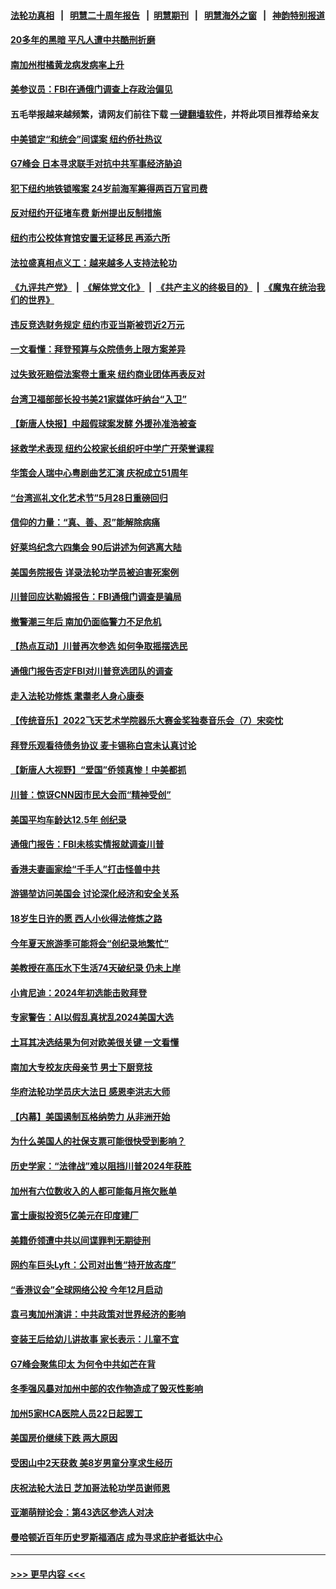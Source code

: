 #### [法轮功真相](https://github.com/gfw-breaker/truth/blob/master/README.md?t=0) &nbsp;&nbsp;|&nbsp;&nbsp; [明慧二十周年报告](https://github.com/gfw-breaker/mh-reports/blob/master/README.md?t=0) &nbsp;&nbsp;|&nbsp;&nbsp;[明慧期刊](https://github.com/gfw-breaker/mh-qikan) &nbsp;&nbsp;|&nbsp;&nbsp; [明慧海外之窗](https://github.com/gfw-breaker/mh-news/blob/master/README.md?t=0) &nbsp;&nbsp;|&nbsp;&nbsp; [神韵特别报道](https://github.com/gfw-breaker/mh-news/blob/master/shenyun.md?t=0)
#### [20多年的黑暗 平凡人遭中共酷刑折磨](../pages/nsc412/n13997976.md?t=05161546) 
#### [南加州柑橘黄龙病发病率上升](../pages/nsc412/n13997949.md?t=05161546) 
#### [美参议员：FBI在通俄门调查上存政治偏见](../pages/nsc412/n13997883.md?t=05161546) 
#### 五毛举报越来越频繁，请网友们前往下载 [一键翻墙软件](https://github.com/gfw-breaker/ssr-accounts)，并将此项目推荐给亲友
#### [中美锁定“和统会”间谍案 纽约侨社热议](../pages/nsc412/n13997929.md?t=05161546) 
#### [G7峰会 日本寻求联手对抗中共军事经济胁迫](../pages/nsc412/n13997863.md?t=05161546) 
#### [犯下纽约地铁锁喉案 24岁前海军筹得两百万官司费](../pages/nsc412/n13997628.md?t=05161546) 
#### [反对纽约开征堵车费 新州提出反制措施](../pages/nsc412/n13997870.md?t=05161546) 
#### [纽约市公校体育馆安置无证移民 再添六所](../pages/nsc412/n13997906.md?t=05161546) 
#### [法拉盛真相点义工：越来越多人支持法轮功](../pages/nsc412/n13997887.md?t=05161546) 
#### [《九评共产党》](https://github.com/begood0513/9ping.md/blob/master/README.md) &nbsp;|&nbsp; [《解体党文化》](../../../../jtdwh.md/blob/master/README.md)  &nbsp;|&nbsp; [《共产主义的终极目的》](../../../../gczydzjmd.md/blob/master/README.md) &nbsp;|&nbsp; [《魔鬼在统治我们的世界》](../../../../mgztzwmdsj.md/blob/master/README.md) 
#### [违反竞选财务规定 纽约市亚当斯被罚近2万元](../pages/nsc412/n13997908.md?t=05161546) 
#### [一文看懂：拜登预算与众院债务上限方案差异](../pages/nsc412/n13997578.md?t=05161546) 
#### [过失致死赔偿法案卷土重来 纽约商业团体再表反对](../pages/nsc412/n13997900.md?t=05161546) 
#### [台湾卫福部部长投书美21家媒体吁纳台“入卫”](../pages/nsc412/n13997886.md?t=05161546) 
#### [【新唐人快报】中超假球案发酵 外援孙准浩被查](../pages/nsc412/n13997779.md?t=05161546) 
#### [拯救学术表现 纽约公校家长组织吁中学广开荣誉课程](../pages/nsc412/n13997869.md?t=05161546) 
#### [华策会人瑞中心粤剧曲艺汇演 庆祝成立51周年](../pages/nsc412/n13997866.md?t=05161546) 
#### [“台湾巡礼文化艺术节”5月28日重磅回归](../pages/nsc412/n13997843.md?t=05161546) 
#### [信仰的力量：“真、善、忍”能解除病痛](../pages/nsc412/n13997788.md?t=05161546) 
#### [好莱坞纪念六四集会 90后讲述为何逃离大陆](../pages/nsc412/n13997808.md?t=05161546) 
#### [美国务院报告 详录法轮功学员被迫害死案例](../pages/nsc412/n13997752.md?t=05161546) 
#### [川普回应达勒姆报告：FBI通俄门调查是骗局](../pages/nsc412/n13997757.md?t=05161546) 
#### [撤警潮三年后 南加仍面临警力不足危机](../pages/nsc412/n13997761.md?t=05161546) 
#### [【热点互动】川普再次参选 如何争取摇摆选民](../pages/nsc412/n13997773.md?t=05161546) 
#### [通俄门报告否定FBI对川普竞选团队的调查](../pages/nsc412/n13997716.md?t=05161546) 
#### [走入法轮功修炼 耄耋老人身心康泰](../pages/nsc412/n13995334.md?t=05161546) 
#### [【传统音乐】2022飞天艺术学院器乐大赛金奖独奏音乐会（7）宋奕忱](../pages/nsc412/n13997637.md?t=05161546) 
#### [拜登乐观看待债务协议 麦卡锡称白宫未认真讨论](../pages/nsc412/n13997670.md?t=05161546) 
#### [【新唐人大视野】“爱国”侨领真惨！中美都抓](../pages/nsc412/n13997602.md?t=05161546) 
#### [川普：惊讶CNN因市民大会而“精神受创”](../pages/nsc412/n13997705.md?t=05161546) 
#### [美国平均车龄达12.5年 创纪录](../pages/nsc412/n13997415.md?t=05161546) 
#### [通俄门报告：FBI未核实情报就调查川普](../pages/nsc412/n13997682.md?t=05161546) 
#### [香港夫妻画家绘“千手人”打击怪兽中共](../pages/nsc412/n13997665.md?t=05161546) 
#### [游锡堃访问美国会 讨论深化经济和安全关系](../pages/nsc412/n13997676.md?t=05161546) 
#### [18岁生日许的愿 西人小伙得法修炼之路](../pages/nsc412/n13997594.md?t=05161546) 
#### [今年夏天旅游季可能将会“创纪录地繁忙”](../pages/nsc412/n13997661.md?t=05161546) 
#### [美教授在高压水下生活74天破纪录 仍未上岸](../pages/nsc412/n13997601.md?t=05161546) 
#### [小肯尼迪：2024年初选能击败拜登](../pages/nsc412/n13997641.md?t=05161546) 
#### [专家警告：AI以假乱真扰乱2024美国大选](../pages/nsc412/n13997664.md?t=05161546) 
#### [土耳其决选结果为何对欧美很关键 一文看懂](../pages/nsc412/n13997607.md?t=05161546) 
#### [南加大专校友庆母亲节 男士下厨竞技](../pages/nsc412/n13997651.md?t=05161546) 
#### [华府法轮功学员庆大法日 感恩李洪志大师](../pages/nsc412/n13997024.md?t=05161546) 
#### [【内幕】美国遏制瓦格纳势力 从非洲开始](../pages/nsc412/n13997633.md?t=05161546) 
#### [为什么美国人的社保支票可能很快受到影响？](../pages/nsc412/n13997444.md?t=05161546) 
#### [历史学家：“法律战”难以阻挡川普2024年获胜](../pages/nsc412/n13997596.md?t=05161546) 
#### [加州有六位数收入的人都可能每月拖欠账单](../pages/nsc412/n13997200.md?t=05161546) 
#### [富士康拟投资5亿美元在印度建厂](../pages/nsc412/n13997524.md?t=05161546) 
#### [美籍侨领遭中共以间谍罪判无期徒刑](../pages/nsc412/n13997681.md?t=05161546) 
#### [网约车巨头Lyft：公司对出售“持开放态度”](../pages/nsc412/n13997231.md?t=05161546) 
#### [“香港议会”全球网络公投 今年12月启动](../pages/nsc412/n13997194.md?t=05161546) 
#### [袁弓夷加州演讲：中共政策对世界经济的影响](../pages/nsc412/n13997182.md?t=05161546) 
#### [变装王后给幼儿讲故事 家长表示：儿童不宜](../pages/nsc412/n13997210.md?t=05161546) 
#### [G7峰会聚焦印太 为何令中共如芒在背](../pages/nsc412/n13997026.md?t=05161546) 
#### [冬季强风暴对加州中部的农作物造成了毁灭性影响](../pages/nsc412/n13997224.md?t=05161546) 
#### [加州5家HCA医院人员22日起罢工](../pages/nsc412/n13997197.md?t=05161546) 
#### [美国房价继续下跌 两大原因](../pages/nsc412/n13997172.md?t=05161546) 
#### [受困山中2天获救 美8岁男童分享求生经历](../pages/nsc412/n13997130.md?t=05161546) 
#### [庆祝法轮大法日 芝加哥法轮功学员谢师恩](../pages/nsc412/n13997082.md?t=05161546) 
#### [亚潮萌辩论会：第43选区参选人对决](../pages/nsc412/n13997144.md?t=05161546) 
#### [曼哈顿近百年历史罗斯福酒店 成为寻求庇护者抵达中心](../pages/nsc412/n13997133.md?t=05161546) 

----
#### [ >>> 更早内容 <<< ](../indexes/nsc412-earlier.md)
